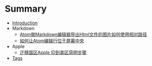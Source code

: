# Summary

* [Introduction](README.md)
* Markdown
  * [Atom做Markdown编辑器导出Html文件的图片如何使用相对路径](markdown/Atom做Markdown编辑器导出Html文件的图片如何使用相对路径.md)
  * [如何让Atom编辑行位于屏幕中央](markdown/如何让Atom编辑行位于屏幕中央.md)
* Apple
  * [迁移国区Apple ID到美区简明步骤](Apple/迁移国区AppleID到美区简明步骤.md)
* [Tags](tags.md)

